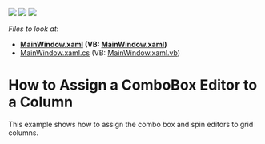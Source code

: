 <!-- default badges list -->
![](https://img.shields.io/endpoint?url=https://codecentral.devexpress.com/api/v1/VersionRange/128648315/21.1.5%2B)
[![](https://img.shields.io/badge/Open_in_DevExpress_Support_Center-FF7200?style=flat-square&logo=DevExpress&logoColor=white)](https://supportcenter.devexpress.com/ticket/details/E1582)
[![](https://img.shields.io/badge/📖_How_to_use_DevExpress_Examples-e9f6fc?style=flat-square)](https://docs.devexpress.com/GeneralInformation/403183)
<!-- default badges end -->
<!-- default file list -->
*Files to look at*:

* **[MainWindow.xaml](./CS/DXGrid_AssignComboBoxToColumn/MainWindow.xaml) (VB: [MainWindow.xaml](./VB/DXGrid_AssignComboBoxToColumn/MainWindow.xaml))**
* [MainWindow.xaml.cs](./CS/DXGrid_AssignComboBoxToColumn/MainWindow.xaml.cs) (VB: [MainWindow.xaml.vb](./VB/DXGrid_AssignComboBoxToColumn/MainWindow.xaml.vb))
<!-- default file list end -->
# How to Assign a ComboBox Editor to a Column


<p>This example shows how to assign the combo box and spin editors to grid columns.</p>

<br/>


